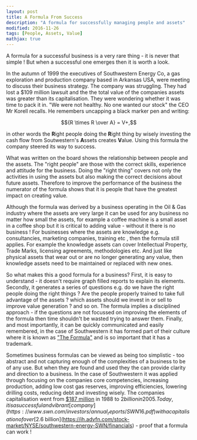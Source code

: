 ```yaml
---
layout: post
title: A Formula From Success
description: "A formula for successfully managing people and assets"
modified: 2016-11-26
tags: [People, Assets, Value]
mathjax: true
---
```


<p>A formula for a successful business is a very rare thing - it is never that simple ! But when a successful one emerges then it is worth a look.
</p>

In the autumn of 1999 the executives of Southwestern Energy Co, a gas exploration and production company based in Arkansas USA, were meeting to discuss their business strategy. The company was struggling. They had lost a $109 million lawsuit and the the total value of the companies assets was greater than its capitalisation.   They were wondering whether it was time to pack it in. "We were not healthy. No one wanted our stock" the CEO Mr Korell recalls. He remembers uncapping a black marker pen and writing:

$${R \times R \over A} = V+,$$

in other words the <b>R</b>ight people doing the <b>R</b>ight thing by wisely investing the cash flow from Soutwestern's <b>A</b>ssets creates <b>V</b>alue. Using this formula the company steered its way to success.

What was written on the board shows the relationship between people and the assets. The "right people" are those with the correct skills, experience and attitude for the business. Doing the "right thing" covers not only the activities in using the assets but also making the correct decisions about future assets. Therefore to improve the performance of the business the numerator of the formula shows that it is people that have the greatest impact on creating value.

Although the formula was derived by a business operating in the Oil & Gas industry where the assets are very large it can be used for any business no matter how small the assets, for example a coffee machine is a small asset in a coffee shop but it is critical to adding value - without it there is no business ! For businesses where the assets are knowledge e.g. consultancies, marketing companies, training etc , then the formula still applies.  For example the knowledge assets can cover Intellectual Property, Trade Marks, licensing agreements, methodologies etc. And just like physical assets that wear out or are no longer generating any value, then knowledge assets need to be maintained or replaced with new ones.

So what makes this a good formula for a business? First, it is easy to understand - it doesn't require graph filled reports to explain its elements.  Secondly, it generates a series of questions e.g. do we have the right people doing the right things ? Are the people properly trained to take full advantage of the assets ? which assets should we invest in or sell to improve value generation ? and so on. The formula implies a disciplined approach - if the questions are not focussed on improving the elements of the formula then time shouldn't be wasted trying to answer them. Finally, and most importantly, it can be quickly communicated and easily remembered, in the case of Southwestern it has formed part of their culture where it is known as
["The Formula"](https://www.swn.com/R2/Pages/thestory.aspx) and is so important that it has a trademark.

Sometimes business formulas can be viewed as being too simplistic - too abstract and not capturing enough of the complexities of a business to be of any use. But when they are found and used they the can provide clarity and direction to a business. In the case of Southwestern it was applied through focusing on the companies core competencies, increasing production, adding low cost gas reserves, improving efficiencies, lowering drilling costs, reducing debt and investing wisely.  The companies capitalisation went from [$187 million](http://www.ogfj.com/articles/print/volume-2/issue-4/cover-story/harold-korell-directs-turnaround-at-southwestern.html) in 1988 to $2 billion in 2005. Today, it is a successful and vibrant [company](https://www.swn.com/investors/annual_reports/SWN16.pdf) with a capitalisation of over [$2.6 billion](https://ih.advfn.com/stock-market/NYSE/southwestern-energy-SWN/financials) - proof that a formula can work !
